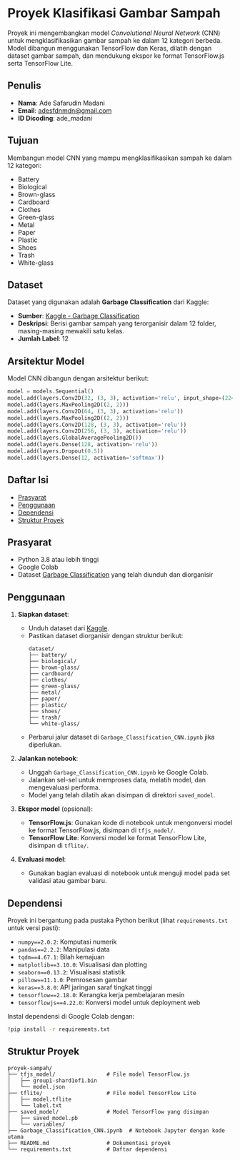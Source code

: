 # Proyek Klasifikasi Gambar Sampah

Proyek ini mengembangkan model *Convolutional Neural Network* (CNN) untuk mengklasifikasikan gambar sampah ke dalam 12 kategori berbeda. Model dibangun menggunakan TensorFlow dan Keras, dilatih dengan dataset gambar sampah, dan mendukung ekspor ke format TensorFlow.js serta TensorFlow Lite.

## Penulis
- **Nama**: Ade Safarudin Madani
- **Email**: adesfdnmdn@gmail.com
- **ID Dicoding**: ade_madani

## Tujuan
Membangun model CNN yang mampu mengklasifikasikan sampah ke dalam 12 kategori:
- Battery
- Biological
- Brown-glass
- Cardboard
- Clothes
- Green-glass
- Metal
- Paper
- Plastic
- Shoes
- Trash
- White-glass

## Dataset
Dataset yang digunakan adalah **Garbage Classification** dari Kaggle:
- **Sumber**: [Kaggle - Garbage Classification](https://www.kaggle.com/datasets/mostafaabla/garbage-classification)
- **Deskripsi**: Berisi gambar sampah yang terorganisir dalam 12 folder, masing-masing mewakili satu kelas.
- **Jumlah Label**: 12

## Arsitektur Model
Model CNN dibangun dengan arsitektur berikut:
```python
model = models.Sequential()
model.add(layers.Conv2D(32, (3, 3), activation='relu', input_shape=(224, 224, 3)))
model.add(layers.MaxPooling2D((2, 2)))
model.add(layers.Conv2D(64, (3, 3), activation='relu'))
model.add(layers.MaxPooling2D((2, 2)))
model.add(layers.Conv2D(128, (3, 3), activation='relu'))
model.add(layers.Conv2D(256, (3, 3), activation='relu'))
model.add(layers.GlobalAveragePooling2D())
model.add(layers.Dense(128, activation='relu'))
model.add(layers.Dropout(0.5))
model.add(layers.Dense(12, activation='softmax'))
```

## Daftar Isi
- [Prasyarat](#prasyarat)
- [Penggunaan](#penggunaan)
- [Dependensi](#dependensi)
- [Struktur Proyek](#struktur-proyek)

## Prasyarat
- Python 3.8 atau lebih tinggi
- Google Colab
- Dataset [Garbage Classification](https://www.kaggle.com/datasets/mostafaabla/garbage-classification) yang telah diunduh dan diorganisir

## Penggunaan
1. **Siapkan dataset**:
   - Unduh dataset dari [Kaggle](https://www.kaggle.com/datasets/mostafaabla/garbage-classification).
   - Pastikan dataset diorganisir dengan struktur berikut:
     ```
     dataset/
     ├── battery/
     ├── biological/
     ├── brown-glass/
     ├── cardboard/
     ├── clothes/
     ├── green-glass/
     ├── metal/
     ├── paper/
     ├── plastic/
     ├── shoes/
     ├── trash/
     └── white-glass/
     ```
   - Perbarui jalur dataset di `Garbage_Classification_CNN.ipynb` jika diperlukan.

2. **Jalankan notebook**:
   - Unggah `Garbage_Classification_CNN.ipynb` ke Google Colab.
   - Jalankan sel-sel untuk memproses data, melatih model, dan mengevaluasi performa.
   - Model yang telah dilatih akan disimpan di direktori `saved_model`.

3. **Ekspor model** (opsional):
   - **TensorFlow.js**: Gunakan kode di notebook untuk mengonversi model ke format TensorFlow.js, disimpan di `tfjs_model/`.
   - **TensorFlow Lite**: Konversi model ke format TensorFlow Lite, disimpan di `tflite/`.

4. **Evaluasi model**:
   - Gunakan bagian evaluasi di notebook untuk menguji model pada set validasi atau gambar baru.

## Dependensi
Proyek ini bergantung pada pustaka Python berikut (lihat `requirements.txt` untuk versi pasti):
- `numpy==2.0.2`: Komputasi numerik
- `pandas==2.2.2`: Manipulasi data
- `tqdm==4.67.1`: Bilah kemajuan
- `matplotlib==3.10.0`: Visualisasi dan plotting
- `seaborn==0.13.2`: Visualisasi statistik
- `pillow==11.1.0`: Pemrosesan gambar
- `keras==3.8.0`: API jaringan saraf tingkat tinggi
- `tensorflow==2.18.0`: Kerangka kerja pembelajaran mesin
- `tensorflowjs==4.22.0`: Konversi model untuk deployment web

Instal dependensi di Google Colab dengan:
```bash
!pip install -r requirements.txt
```

## Struktur Proyek
```
proyek-sampah/
├── tfjs_model/                # File model TensorFlow.js
│   ├── group1-shard1of1.bin
│   └── model.json
├── tflite/                    # File model TensorFlow Lite
│   ├── model.tflite
│   └── label.txt
├── saved_model/               # Model TensorFlow yang disimpan
│   ├── saved_model.pb
│   └── variables/
├── Garbage_Classification_CNN.ipynb  # Notebook Jupyter dengan kode utama
├── README.md                  # Dokumentasi proyek
└── requirements.txt           # Daftar dependensi
```
